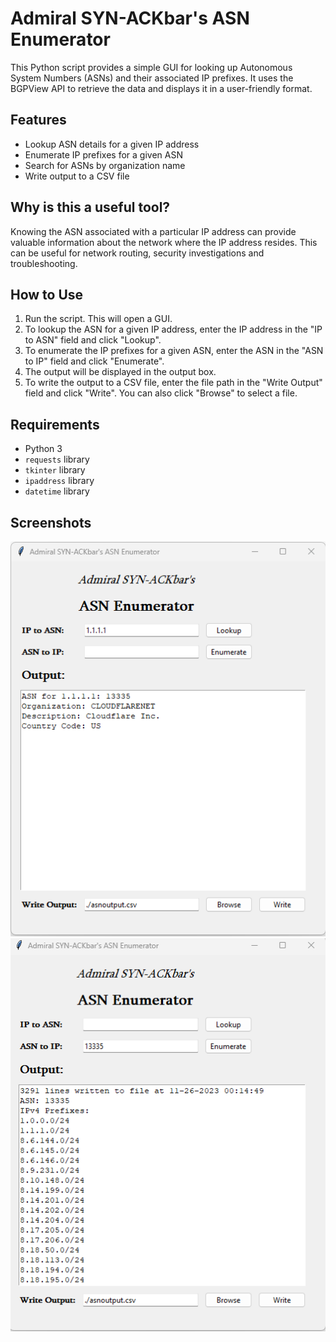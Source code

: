 # Admiral SYN-ACKbar's ASN Enumerator
This Python script provides a simple GUI for looking up Autonomous System Numbers (ASNs) and their associated IP prefixes. It uses the BGPView API to retrieve the data and displays it in a user-friendly format.

## Features

- Lookup ASN details for a given IP address
- Enumerate IP prefixes for a given ASN
- Search for ASNs by organization name
- Write output to a CSV file

## Why is this a useful tool?

Knowing the ASN associated with a particular IP address can provide valuable information about the network where the IP address resides. This can be useful for network routing, security investigations and troubleshooting.

## How to Use

1. Run the script. This will open a GUI.
2. To lookup the ASN for a given IP address, enter the IP address in the "IP to ASN" field and click "Lookup".
3. To enumerate the IP prefixes for a given ASN, enter the ASN in the "ASN to IP" field and click "Enumerate".
4. The output will be displayed in the output box.
5. To write the output to a CSV file, enter the file path in the "Write Output" field and click "Write". You can also click "Browse" to select a file.

## Requirements

- Python 3
- `requests` library
- `tkinter` library
- `ipaddress` library
- `datetime` library

## Screenshots

<p float="left">
  <img src="/output1.png" /> 
  <img src="/output2.png" /> 
</p>
